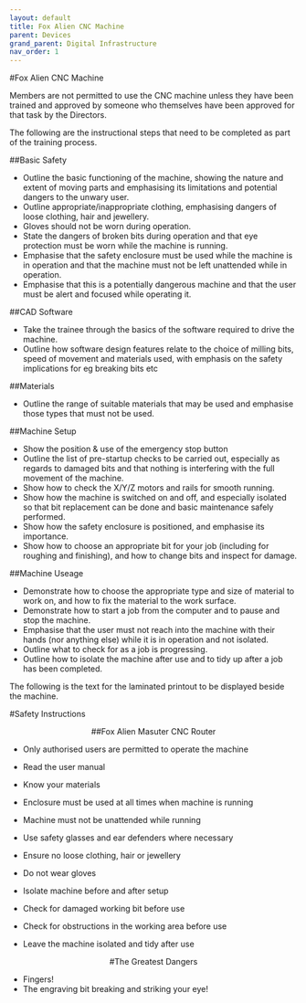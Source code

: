 ```yaml
---
layout: default
title: Fox Alien CNC Machine
parent: Devices
grand_parent: Digital Infrastructure
nav_order: 1
---
```


#Fox Alien CNC Machine

Members are not permitted to use the CNC machine unless they have been trained and approved by someone who themselves have been approved for that task by the Directors.

The following are the instructional steps that need to be completed as part of the training process.

##Basic Safety

* Outline the basic functioning of the machine, showing the nature and extent of moving parts and emphasising its limitations and potential dangers to the unwary user.
* Outline appropriate/inappropriate clothing, emphasising dangers of loose clothing, hair and jewellery.
* Gloves should not be worn during operation.
* State the dangers of broken bits during operation and that eye protection must be worn while the machine is running.
* Emphasise that the safety enclosure must be used while the machine is in operation and that the machine must not be left unattended while in operation.
* Emphasise that this is a potentially dangerous machine and that the user must be alert and focused while operating it.

##CAD Software

* Take the trainee through the basics of the software required to drive the machine.
* Outline how software design features relate to the choice of milling bits, speed of movement and materials used, with emphasis on the safety implications for eg breaking bits etc

##Materials

* Outline the range of suitable materials that may be used and emphasise those types that must not be used.

##Machine Setup

* Show the position & use of the emergency stop button
* Outline the list of pre-startup checks to be carried out, especially as regards to damaged bits and that nothing is interfering with the full movement of the machine.
* Show how to check the X/Y/Z motors and rails for smooth running.
* Show how the machine is switched on and off, and especially isolated so that bit replacement can be done and basic maintenance safely performed.
* Show how the safety enclosure is positioned, and emphasise its importance.
* Show how to choose an appropriate bit for your job (including for roughing and finishing), and how to change bits and inspect for damage.

##Machine Useage

* Demonstrate how to choose the appropriate type and size of material to work on, and how to fix the material to the work surface.
* Demonstrate how to start a job from the computer and to pause and stop the machine.
* Emphasise that the user must not reach into the machine with their hands (nor anything else) while it is in operation and not isolated.
* Outline what to check for as a job is progressing.
* Outline how to isolate the machine after use and to tidy up after a job has been completed.

The following is the text for the laminated printout to be displayed beside the machine.

#Safety Instructions

<p style="text-align: center;">##Fox Alien Masuter CNC Router</p>

* Only authorised users are permitted to operate the machine
* Read the user manual
* Know your materials

* Enclosure must be used at all times when machine is running
* Machine must not be unattended while running
* Use safety glasses and ear defenders where necessary
* Ensure no loose clothing, hair or jewellery
* Do not wear gloves

* Isolate machine before and after setup
* Check for damaged working bit before use
* Check for obstructions in the working area before use
* Leave the machine isolated and tidy after use

<p style="text-align: center;">#The Greatest Dangers</p>

* Fingers!
* The engraving bit breaking and striking your eye!




